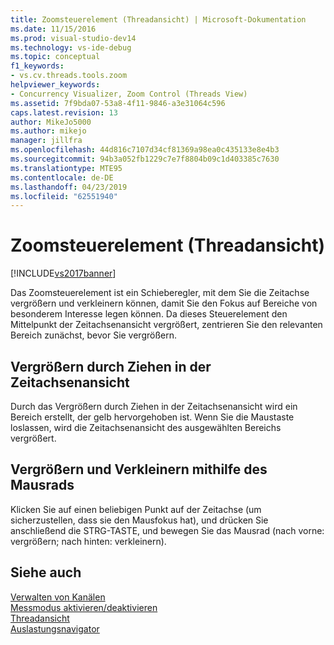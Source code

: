 ```yaml
---
title: Zoomsteuerelement (Threadansicht) | Microsoft-Dokumentation
ms.date: 11/15/2016
ms.prod: visual-studio-dev14
ms.technology: vs-ide-debug
ms.topic: conceptual
f1_keywords:
- vs.cv.threads.tools.zoom
helpviewer_keywords:
- Concurrency Visualizer, Zoom Control (Threads View)
ms.assetid: 7f9bda07-53a8-4f11-9846-a3e31064c596
caps.latest.revision: 13
author: MikeJo5000
ms.author: mikejo
manager: jillfra
ms.openlocfilehash: 44d816c7107d34cf81369a98ea0c435133e8e4b3
ms.sourcegitcommit: 94b3a052fb1229c7e7f8804b09c1d403385c7630
ms.translationtype: MTE95
ms.contentlocale: de-DE
ms.lasthandoff: 04/23/2019
ms.locfileid: "62551940"
---
```

# <a name="zoom-control-threads-view"></a>Zoomsteuerelement (Threadansicht)
[!INCLUDE[vs2017banner](../includes/vs2017banner.md)]

Das Zoomsteuerelement ist ein Schieberegler, mit dem Sie die Zeitachse vergrößern und verkleinern können, damit Sie den Fokus auf Bereiche von besonderem Interesse legen können. Da dieses Steuerelement den Mittelpunkt der Zeitachsenansicht vergrößert, zentrieren Sie den relevanten Bereich zunächst, bevor Sie vergrößern.  
  
## <a name="zooming-in-by-dragging-in-the-timeline-view"></a>Vergrößern durch Ziehen in der Zeitachsenansicht  
 Durch das Vergrößern durch Ziehen in der Zeitachsenansicht wird ein Bereich erstellt, der gelb hervorgehoben ist. Wenn Sie die Maustaste loslassen, wird die Zeitachsenansicht des ausgewählten Bereichs vergrößert.  
  
## <a name="zooming-in-and-out-by-using-the-mouse-wheel"></a>Vergrößern und Verkleinern mithilfe des Mausrads  
 Klicken Sie auf einen beliebigen Punkt auf der Zeitachse (um sicherzustellen, dass sie den Mausfokus hat), und drücken Sie anschließend die STRG-TASTE, und bewegen Sie das Mausrad (nach vorne: vergrößern; nach hinten: verkleinern).  
  
## <a name="see-also"></a>Siehe auch  
 [Verwalten von Kanälen](../profiling/manage-channels.md)   
 [Messmodus aktivieren/deaktivieren](../profiling/measure-mode-on-off.md)   
 [Threadansicht](../profiling/threads-view-parallel-performance.md)   
 [Auslastungsnavigator](../profiling/utilization-navigator.md)
